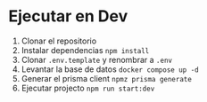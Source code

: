 # Ejecutar en Dev

1. Clonar el repositorio
2. Instalar dependencias `npm install`
3. Clonar `.env.template` y renombrar a `.env`
4. Levantar la base de datos `docker compose up -d`
5. Generar el prisma client `npmz prisma generate`
6. Ejecutar projecto `npm run start:dev`